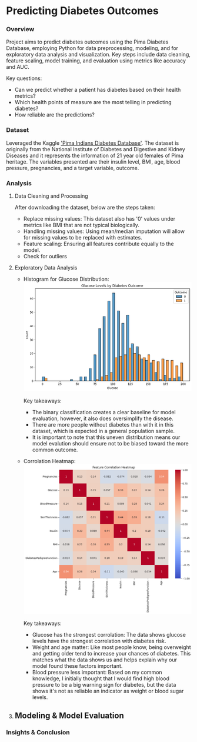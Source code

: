 # Predicting Diabetes Outcomes

### Overview
Project aims to predict diabetes outcomes using the Pima Diabetes Database, employing Python for data preprocessing, modeling, and for exploratory data analysis and visualization. Key steps include data cleaning, feature scaling, model training, and evaluation using metrics like accuracy and AUC.
   
   Key questions:
   - Can we predict whether a patient has diabetes based on their health metrics?
   - Which health points of measure are the most telling in predicting diabetes?
   - How reliable are the predictions?

### Dataset 
Leveraged the Kaggle ['Pima Indians Diabetes Database'](https://www.kaggle.com/datasets/uciml/pima-indians-diabetes-database/data). The dataset is originally from the National Institute of Diabetes and Digestive and Kidney Diseases and it represents the information of 21 year old females of Pima heritage. The variables presented are their insulin level, BMI, age, blood pressure, pregnancies, and a target variable, outcome. 

### Analysis
1. Data Cleaning and Processing

   After downloading the dataset, below are the steps taken:
   - Replace missing values: This dataset also has '0' values under metrics like BMI that are not typical biologically.
   - Handling missing values: Using mean/median imputation will allow for missing values to be replaced with estimates.
   - Feature scaling: Ensuring all features contribute equally to the model.
   - Check for outliers
   
3. Exploratory Data Analysis
   - Histogram for Glucose Distribution:
     ![histogram.png](https://github.com/julielsa/Python-predicting-diabetes-outcomes/blob/main/histogram.png)

     Key takeaways:
     - The binary classification creates a clear baseline for model evaluation, however, it also does oversimplify the disease.
     - There are more people without diabetes than with it in this dataset, which is expected in a general population sample.
     - It is important to note that this uneven distribution means our model evalution should ensure not to be biased toward the more common outcome.
   - Corrolation Heatmap:
     ![heatmap.png](https://github.com/julielsa/Python-predicting-diabetes-outcomes/blob/main/heatmap.png)

     Key takeaways:
     - Glucose has the strongest corrolation: The data shows glucose levels have the strongest correlation with diabetes risk. 
     - Weight and age matter: Like most people know, being overweight and getting older tend to increase your chances of diabetes. This matches what the data shows us and helps explain why our model found these factors important.
     - Blood pressure less important: Based on my common knowledge, I initially thought that I would find high blood pressure to be a big warning sign for diabetes, but the data shows it's not as reliable an indicator as weight or blood sugar levels.
         
4. Modeling & Model Evaluation
   - 
   
### Insights & Conclusion


